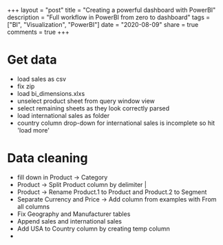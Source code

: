 +++
layout =  "post"
title =  "Creating a powerful dashboard with PowerBI"
description = "Full workflow in PowerBI from zero to dashboard"
tags = ["BI", "Visualization", "PowerBI"]
date = "2020-08-09"
share = true
comments = true
+++

# Get data

- load sales as csv
- fix zip
- load bi_dimensions.xlxs
- unselect product sheet from query window view
- select remaining sheets as they look correctly parsed
- load international sales as folder  
- country column drop-down for international sales is incomplete so hit 'load more'

# Data cleaning

- fill down in Product -> Category
- Product -> Split Product column by delimiter |
- Product -> Rename Product.1 to Product and Product.2 to Segment
- Separate Currency and Price -> Add column from examples with From all columns
- Fix Geography and Manufacturer tables 
- Append sales and international sales
- Add USA to Country column by creating temp column
- 